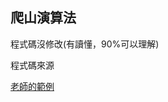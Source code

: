 ## 爬山演算法
程式碼沒修改(有讀懂，90%可以理解) 

程式碼來源

[老師的範例](https://github.com/ccccourse/ai/tree/master/python/02-optimize)
